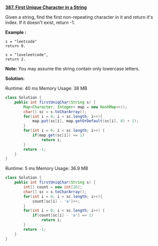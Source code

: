 **[387. First Unique Character in a String](https://leetcode.com/problems/first-unique-character-in-a-string/)**

Given a string, find the first non-repeating character in it and return it's index. If it doesn't exist, return -1.

**Example :**
```
s = "leetcode"
return 0.
```
```
s = "loveleetcode",
return 2.
```
**Note:** You may assume the string contain only lowercase letters.

**Solution:**

Runtime: 40 ms
Memory Usage: 38 MB
```java
class Solution {
    public int firstUniqChar(String s) {
        Map<Character, Integer> map = new HashMap<>();
        char[] sc = s.toCharArray();
        for(int i = 0; i < sc.length; i++){
            map.put(sc[i], map.getOrDefault(sc[i], 0) + 1);
        }
        for(int i = 0; i < sc.length; i++) {
            if(map.get(sc[i]) == 1)
                return i;
        }
        return -1;
    }
}
```

Runtime: 5 ms
Memory Usage: 36.9 MB
```java
class Solution {
    public int firstUniqChar(String s) {
        int[] count = new int[26];
        char[] sc = s.toCharArray();
        for(int i = 0; i < sc.length; i++){
            count[sc[i] - 'a']++;
        }
        for(int i = 0; i < sc.length; i++) {
            if(count[sc[i] - 'a'] == 1)
                return i;
        }
        return -1;
    }
}
```